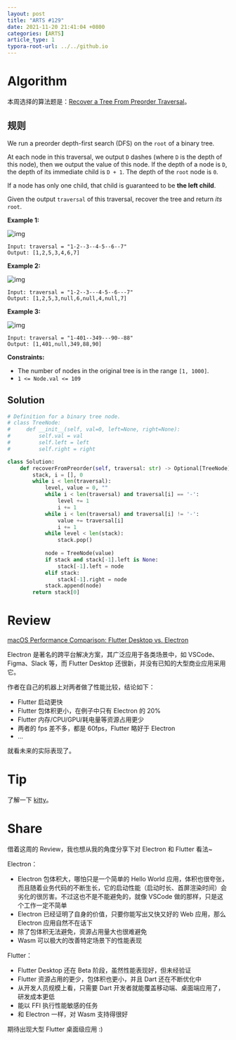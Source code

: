 ```yaml
---
layout: post
title: "ARTS #129"
date: 2021-11-20 21:41:04 +0800
categories: [ARTS]
article_type: 1
typora-root-url: ../../github.io
---
```



# Algorithm

本周选择的算法题是：[Recover a Tree From Preorder Traversal](https://leetcode.com/problems/recover-a-tree-from-preorder-traversal/)。


## 规则

We run a preorder depth-first search (DFS) on the `root` of a binary tree.

At each node in this traversal, we output `D` dashes (where `D` is the depth of this node), then we output the value of this node. If the depth of a node is `D`, the depth of its immediate child is `D + 1`. The depth of the `root` node is `0`.

If a node has only one child, that child is guaranteed to be **the left child**.

Given the output `traversal` of this traversal, recover the tree and return *its* `root`.

 

**Example 1:**

![img](https://assets.leetcode.com/uploads/2019/04/08/recover-a-tree-from-preorder-traversal.png)

```
Input: traversal = "1-2--3--4-5--6--7"
Output: [1,2,5,3,4,6,7]
```

**Example 2:**

![img](https://assets.leetcode.com/uploads/2019/04/11/screen-shot-2019-04-10-at-114101-pm.png)

```
Input: traversal = "1-2--3---4-5--6---7"
Output: [1,2,5,3,null,6,null,4,null,7]
```

**Example 3:**

![img](https://assets.leetcode.com/uploads/2019/04/11/screen-shot-2019-04-10-at-114955-pm.png)

```
Input: traversal = "1-401--349---90--88"
Output: [1,401,null,349,88,90]
```

 

**Constraints:**

- The number of nodes in the original tree is in the range `[1, 1000]`.
- `1 <= Node.val <= 109`

## Solution

```python
# Definition for a binary tree node.
# class TreeNode:
#     def __init__(self, val=0, left=None, right=None):
#         self.val = val
#         self.left = left
#         self.right = right

class Solution:
    def recoverFromPreorder(self, traversal: str) -> Optional[TreeNode]:
        stack, i = [], 0
        while i < len(traversal):
            level, value = 0, ""
            while i < len(traversal) and traversal[i] == '-':
                level += 1
                i += 1
            while i < len(traversal) and traversal[i] != '-':
                value += traversal[i]
                i += 1
            while level < len(stack):
                stack.pop()
            
            node = TreeNode(value)
            if stack and stack[-1].left is None:
                stack[-1].left = node
            elif stack:
                stack[-1].right = node
            stack.append(node)
        return stack[0]
```


# Review

[macOS Performance Comparison: Flutter Desktop vs. Electron](https://levelup.gitconnected.com/macos-performance-comparison-flutter-desktop-vs-electron-6eb3c9c950de)

Electron 是著名的跨平台解决方案，其广泛应用于各类场景中，如 VSCode、Figma、Slack 等，而 Flutter Desktop 还很新，并没有已知的大型商业应用采用它。

作者在自己的机器上对两者做了性能比较，结论如下：

- Flutter 启动更快
- Flutter 包体积更小，在例子中只有 Electron 的 20%
- Flutter 内存/CPU/GPU/耗电量等资源占用更少
- 两者的 fps 差不多，都是 60fps，Flutter 略好于 Electron
- ...

就看未来的实际表现了。

# Tip

了解一下 [kitty](https://sw.kovidgoyal.net/kitty/)。

# Share

借着这周的 Review，我也想从我的角度分享下对 Electron 和 Flutter 看法~

Electron：

- Electron 包体积大，哪怕只是一个简单的 Hello World 应用，体积也很夸张，而且随着业务代码的不断生长，它的启动性能（启动时长、首屏渲染时间）会劣化的很厉害。不过这也不是不能避免的，就像 VSCode 做的那样，只是这个工作一定不简单
- Electron 已经证明了自身的价值，只要你能写出又快又好的 Web 应用，那么 Electron 应用自然不在话下
- 除了包体积无法避免，资源占用量大也很难避免
- Wasm 可以极大的改善特定场景下的性能表现

Flutter：

- Flutter Desktop 还在 Beta 阶段，虽然性能表现好，但未经验证
- Flutter 资源占用的更少，包体积也更小，并且 Dart 还在不断优化中
- 从开发人员规模上看，只需要 Dart 开发者就能覆盖移动端、桌面端应用了，研发成本更低
- 能以 FFI 执行性能敏感的任务
- 和 Electron 一样，对 Wasm 支持得很好

期待出现大型 Flutter 桌面级应用 :)

